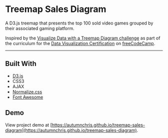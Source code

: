 # Treemap Sales Diagram

A D3.js treemap that presents the top 100 sold video games grouped by their associated gaming platform.

Inspired by the [Visualize Data with a Treemap Diagram challenge](https://www.freecodecamp.org/learn/data-visualization/data-visualization-projects/visualize-data-with-a-treemap-diagram) as part of the curriculum for the [Data Visualization Certification](https://www.freecodecamp.org/learn/data-visualization) on [freeCodeCamp](https://www.freecodecamp.org).

---

## Built With
* [D3.js](https://d3js.org)
* CSS3
* AJAX
* [Normalize.css](https://necolas.github.io/normalize.css)
* [Font Awesome](https://fontawesome.com)

## Demo

View project demo at [https://autumnchris.github.io/treemap-sales-diagram](https://autumnchris.github.io/treemap-sales-diagram).
